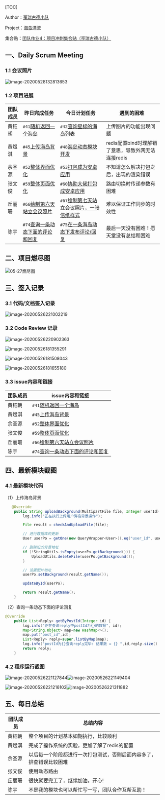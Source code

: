 [TOC]

Author：[歪瑞古德小队](https://www.cnblogs.com/misterchaos/p/12766888.html)

Project：[海岛漂流](https://www.cnblogs.com/misterchaos/p/12815587.html)

集合贴：[团队作业4：项目冲刺集合贴（歪瑞古德小队）](https://www.cnblogs.com/misterchaos/p/12934217.html)

## 一、Daily Scrum Meeting

### 1.1 会议照片

![image-20200528132813653](http://nextcloud.hellochaos.cn/index.php/s/e57AsWacXXmSMxx/preview)

### 1.2 项目进展

| 团队成员 | 昨日完成任务                                                 | 今日计划任务                                                 | 遇到的困难                                         |
| -------- | ------------------------------------------------------------ | ------------------------------------------------------------ | -------------------------------------------------- |
| 黄钰朝   | `#41`[随机返回一个海岛](https://github.com/gdut-very-good/island-drifting-backend/issues/41) | `#42`[查询星标的海岛列表](https://github.com/gdut-very-good/island-drifting-backend/issues/42) | 上传图片的功能出现问题                             |
| 黄煜淇   | `#45`[上传海岛背景](https://github.com/gdut-very-good/island-drifting-backend/issues/45) | `#48`[海岛动态模块开发](https://github.com/gdut-very-good/island-drifting-backend/issues/48) | redis配置bind时理解错了意思，导致外网无法连接redis |
| 余圣源   | `#52`[整体界面优化](https://github.com/gdut-very-good/island-drifting-backend/issues/52) | `#53`[打包成为安卓应用](https://github.com/gdut-very-good/island-drifting-backend/issues/53) | 不知道怎么解决打包之后，出现的渲染错误             |
| 张文俊   | `#59`[整体页面优化](https://github.com/gdut-very-good/island-drifting-backend/issues/59) | `#60`[协助大佬打包成安卓应用](https://github.com/gdut-very-good/island-drifting-backend/issues/60) | 路由切换时传递参数有困难                           |
| 丘丽珊   | `#66`[绘制第六天站立会议照片 ](https://github.com/gdut-very-good/island-drifting-backend/issues/66) | `#67`[绘制第七天站立会议照片，一张信纸样式](https://github.com/gdut-very-good/island-drifting-backend/issues/67) | 难以保证工作同步的时效性                           |
| 陈宇     | `#74`[查询一条动态下面的评论和回复](https://github.com/gdut-very-good/island-drifting-backend/issues/74) | `#75`[在一条海岛动态下发布评论/回复 ](https://github.com/gdut-very-good/island-drifting-backend/issues/75) | 最后一天没有困难！愿天堂没有总结和困难             |

## 二、项目燃尽图

![05-27燃尽图](http://nextcloud.hellochaos.cn/index.php/s/JABd8Zi5BbdHCeY/preview)

## 三、签入记录

### 3.1 代码/文档签入记录

![image-20200526221002219](http://nextcloud.hellochaos.cn/index.php/s/3x7AM7GxN3iMkC8/preview)

### 3.2 Code Review 记录

![image-20200526220902363](http://nextcloud.hellochaos.cn/index.php/s/gNW74WarJ2BGY2D/preview)

![image-20200526181355291](http://nextcloud.hellochaos.cn/index.php/s/yY575jTWfNBEFnJ/preview)

![image-20200526181508043](http://nextcloud.hellochaos.cn/index.php/s/z7ff7GeRZiWiJDp/preview)

![image-20200526181655180](http://nextcloud.hellochaos.cn/index.php/s/NetGdJWptj2WmsG/preview)

### 3.3 issue内容和链接

| 团队成员 | issue内容和链接                                              |
| -------- | ------------------------------------------------------------ |
| 黄钰朝   | `#41`[随机返回一个海岛](https://github.com/gdut-very-good/island-drifting-backend/issues/41) |
| 黄煜淇   | `#45`[上传海岛背景](https://github.com/gdut-very-good/island-drifting-backend/issues/45) |
| 余圣源   | `#52`[整体界面优化](https://github.com/gdut-very-good/island-drifting-backend/issues/52) |
| 张文俊   | `#59`[整体页面优化](https://github.com/gdut-very-good/island-drifting-backend/issues/59) |
| 丘丽珊   | `#66`[绘制第六天站立会议照片 ](https://github.com/gdut-very-good/island-drifting-backend/issues/66) |
| 陈宇     | `#74`[查询一条动态下面的评论和回复](https://github.com/gdut-very-good/island-drifting-backend/issues/74) |

## 四、最新模块截图

### 4.1 最新模块代码

（1）上传海岛背景

```java
   @Override
    public String uploadBackground(MultipartFile file, Integer userId) {
        log.info("正在执行上传用户海岛背景操作");

        File result = checkAndUploadFile(file);

        // 进行数据库的更新
        User userPo = getOne(new QueryWrapper<User>().eq("user_id", userId));

        // 删除旧的背景地址
        if (!StringUtils.isEmpty(userPo.getBackground())) {
            UploadUtils.deleteFile(userPo.getBackground());
        }

        // 设置图片地址
        userPo.setBackground(result.getName());

        updateById(userPo);

        return result.getName();
    }
```

（2）查询一条动态下面的评论回复

```java
@Override
    public List<Reply> getByPostId(Integer id) {
        log.info("正在查询reply中postId为{}的数据", id);
        Map<String,Object> map=new HashMap<>();
        map.put("post_id",id);
        List<Reply> reply=super.listByMap(map);
        log.info("postId为{}查询reply完毕: 结果数 = {} ",id,reply.size() );
        return reply;
    }
```

### 4.2 程序运行截图

![image-20200526221127844](http://nextcloud.hellochaos.cn/index.php/s/WXxpeyyc473m7bR/preview)![image-20200526221149404](http://nextcloud.hellochaos.cn/index.php/s/fdtzLgKSGHdoiff/preview)

![image-20200526221216102](http://nextcloud.hellochaos.cn/index.php/s/5RSStaKR9GDRNpc/preview)![image-20200526221311882](http://nextcloud.hellochaos.cn/index.php/s/rNrnJYsWqCnzAj7/preview)

## 五、每日总结

| 团队成员 | 总结内容                                                     |
| -------- | ------------------------------------------------------------ |
| 黄钰朝   | 整个项目的计划基本如期执行，比较顺利                         |
| 黄煜淇   | 完成了操作系统的实验，更加了解了redis的配置                  |
| 余圣源   | 以后每一个阶段都进行一次打包测试，否则后面内容多了，排查错误比较困难 |
| 张文俊   | 使用动态路由                                                 |
| 丘丽珊   | 很快就要完工了，继续加油，开心!                              |
| 陈宇     | 不是我的模块也可以帮忙写一写，团队合作互帮互助！             |



